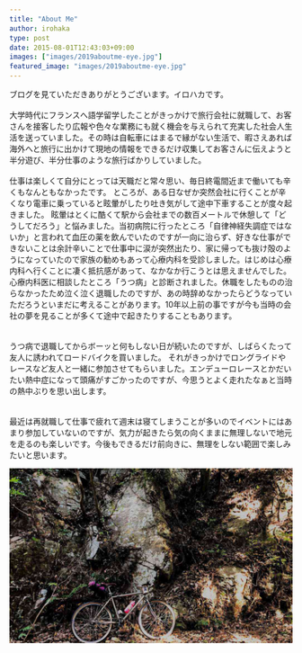 ```yaml
---
title: "About Me"
author: irohaka
type: post
date: 2015-08-01T12:43:03+09:00
images: ["images/2019aboutme-eye.jpg"]
featured_image: "images/2019aboutme-eye.jpg"
---
```


ブログを見ていただきありがとうございます。イロハカです。
<br><br>
大学時代にフランスへ語学留学したことがきっかけで旅行会社に就職して、お客さんを接客したり広報や色々な業務にも就く機会を与えられて充実した社会人生活を送っていました。その時は自転車にはまるで縁がない生活で、暇さえあれば海外へと旅行に出かけて現地の情報をできるだけ収集してお客さんに伝えようと半分遊び、半分仕事のような旅行ばかりしていました。
<br>
<br>
仕事は楽しくて自分にとっては天職だと常々思い、毎日終電間近まで働いても辛くもなんともなかったです。
ところが、ある日なぜか突然会社に行くことが辛くなり電車に乗っていると眩暈がしたり吐き気がして途中下車することが度々起きました。
眩暈はとくに酷くて駅から会社までの数百メートルで休憩して「どうしてだろう」と悩みました。当初病院に行ったところ「自律神経失調症ではないか」と言われて血圧の薬を飲んでいたのですが一向に治らず、好きな仕事ができないことは余計辛いことで仕事中に涙が突然出たり、家に帰っても抜け殻のようになっていたので家族の勧めもあって心療内科を受診しました。はじめは心療内科へ行くことに凄く抵抗感があって、なかなか行こうとは思えませんでした。心療内科医に相談したところ「うつ病」と診断されました。休職をしたものの治らなかったため泣く泣く退職したのですが、あの時辞めなかったらどうなっていただろうといまだに考えることがあります。10年以上前の事ですが今も当時の会社の夢を見ることが多くて途中で起きたりすることもあります。  
<br>
<br>
うつ病で退職してからボーッと何もしない日が続いたのですが、しばらくたって友人に誘われてロードバイクを買いました。
それがきっかけでロングライドやレースなど友人と一緒に参加させてもらいました。エンデューロレースとかだいたい熱中症になって頭痛がすごかったのですが、今思うとよく走れたなぁと当時の熱中ぶりを思い出します。  
<br>
<br>
最近は再就職して仕事で疲れて週末は寝てしまうことが多いのでイベントにはあまり参加していないのですが、気力が起きたら気の向くままに無理しないで地元を走るのも楽しいです。今後もできるだけ前向きに、無理をしない範囲で楽しみたいと思います。
<br>

![novara mtb](../images/about.jpg) 